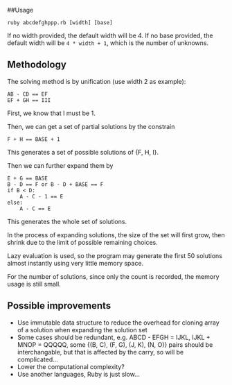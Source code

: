 ##Usage

    ruby abcdefghppp.rb [width] [base]

If no width provided, the default width will be 4.
If no base provided, the default width will be `4 * width + 1`, which is the number of unknowns.

## Methodology

The solving method is by unification (use width 2 as example):

    AB - CD == EF
    EF + GH == III

First, we know that I must be 1.

Then, we can get a set of partial solutions by the constrain

    F + H == BASE + 1

This generates a set of possible solutions of {F, H, I}.

Then we can further expand them by

    E + G == BASE
    B - D == F or B - D + BASE == F
    if B < D:
        A - C - 1 == E
    else:
        A - C == E

This generates the whole set of solutions.

In the process of expanding solutions, the size of the set will first grow, then shrink due to the limit of possible remaining choices.

Lazy evaluation is used, so the program may generate the first 50 solutions almost instantly using very little memory space.

For the number of solutions, since only the count is recorded, the memory usage is still small.

## Possible improvements
 - Use immutable data structure to reduce the overhead for cloning array of a solution when expanding the solution set
 - Some cases should be redundant, e.g. ABCD - EFGH = IJKL, IJKL + MNOP = QQQQQ, some {(B, C), (F, G), (J, K), (N, O)} pairs should be interchangable, but that is affected by the carry, so will be complicated...
 - Lower the computational complexity?
 - Use another languages, Ruby is just slow...

